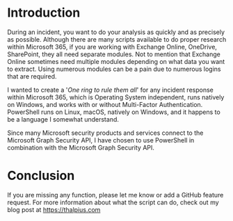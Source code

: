 # Introduction

During an incident, you want to do your analysis as quickly and as precisely as possible. Although there are many scripts available to do proper research within Microsoft 365, if you are working with Exchange Online, OneDrive, SharePoint, they all need separate modules. Not to mention that Exchange Online sometimes need multiple modules depending on what data you want to extract. Using numerous modules can be a pain due to numerous logins that are required.

I wanted to create a '*One ring to rule them all*' for any incident response within Microsoft 365, which is Operating System independent, runs natively on Windows, and works with or without Multi-Factor Authentication. PowerShell runs on Linux, macOS, natively on Windows, and it happens to be a language I somewhat understand.

Since many Microsoft security products and services connect to the Microsoft Graph Security API, I have chosen to use PowerShell in combination with the Microsoft Graph Security API.

# Conclusion

If you are missing any function, please let me know or add a GitHub feature request. For more information about what the script can do, check out my blog post at https://thalpius.com
